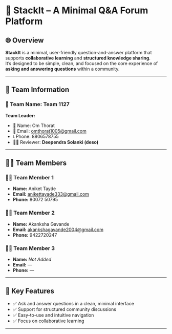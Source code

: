 # 📘 StackIt – A Minimal Q&A Forum Platform

## 🌐 Overview

**StackIt** is a minimal, user-friendly question-and-answer platform that supports **collaborative learning** and **structured knowledge sharing**.  
It’s designed to be simple, clean, and focused on the core experience of **asking and answering questions** within a community.

---

## 👥 Team Information

### 🔰 Team Name: **Team 1127**

**Team Leader:**  
- 👤 Name: Om Thorat  
- 📧 Email: [omthorat1005@gmail.com](mailto:omthorat1005@gmail.com)  
- 📞 Phone: 8806578755  
- 🧑‍🏫 Reviewer: **Deependra Solanki (deso)**

---

## 👨‍💻 Team Members

### 🧑‍💻 Team Member 1
- **Name:** Aniket Tayde  
- **Email:** [anikettayade333@gmail.com](mailto:anikettayade333@gmail.com)  
- **Phone:** 80072 50795

### 👩‍💻 Team Member 2
- **Name:** Akanksha Gavande  
- **Email:** [akankshagavande2004@gmail.com](mailto:akankshagavande2004@gmail.com)  
- **Phone:** 9422720247

### 🧑‍💻 Team Member 3
- **Name:** _Not Added_  
- **Email:** _—_  
- **Phone:** _—_

---

## 🚀 Key Features

- ✅ Ask and answer questions in a clean, minimal interface  
- ✅ Support for structured community discussions  
- ✅ Easy-to-use and intuitive navigation  
- ✅ Focus on collaborative learning

---
